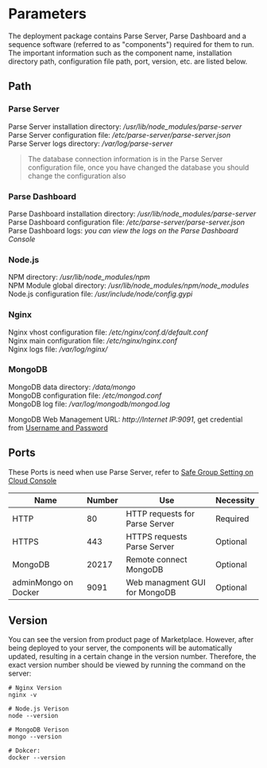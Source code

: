 # Parameters

The deployment package contains Parse Server, Parse Dashboard and a sequence software (referred to as "components") required for them to run. The important information such as the component name, installation directory path, configuration file path, port, version, etc. are listed below.

## Path

### Parse Server

Parse Server  installation directory: */usr/lib/node_modules/parse-server*  
Parse Server  configuration file: */etc/parse-server/parse-server.json*  
Parse Server  logs directory: */var/log/parse-server*  

> The database connection information is in the Parse Server configuration file, once you have changed the database you should change the configuration also

### Parse Dashboard

Parse Dashboard  installation directory: */usr/lib/node_modules/parse-server*  
Parse Dashboard  configuration file: */etc/parse-server/parse-server.json*  
Parse Dashboard  logs: *you can view the logs on the Parse Dashboard Console*  

### Node.js

NPM directory: */usr/lib/node_modules/npm*  
NPM Module global directory: */usr/lib/node_modules/npm/node_modules*  
Node.js configuration file: */usr/include/node/config.gypi*

### Nginx

Nginx vhost configuration file: */etc/nginx/conf.d/default.conf*  
Nginx main configuration file: */etc/nginx/nginx.conf*  
Nginx logs file: */var/log/nginx/*


### MongoDB

MongoDB data directory: */data/mongo*   
MongoDB configuration file: */etc/mongod.conf*   
MongoDB log file: */var/log/mongodb/mongod.log*  

MongoDB Web Management URL: *http://Internet IP:9091*, get credential from [Username and Password](/stack-accounts.md)


## Ports

These Ports is need when use Parse Server, refer to [Safe Group Setting on Cloud Console](https://support.websoft9.com/docs/faq/tech-instance.html)

| Name | Number | Use |  Necessity |
| --- | --- | --- | --- |
| HTTP | 80 | HTTP requests for Parse Server  | Required |
| HTTPS | 443 | HTTPS requests Parse Server  | Optional |
| MongoDB | 20217 | Remote connect MongoDB | Optional |
| adminMongo on Docker | 9091 | Web managment GUI for MongoDB | Optional |

## Version

You can see the version from product page of Marketplace. However, after being deployed to your server, the components will be automatically updated, resulting in a certain change in the version number. Therefore, the exact version number should be viewed by running the command on the server:

```shell
# Nginx Version
nginx -v

# Node.js Verison
node --version

# MongoDB Verison
mongo --version

# Dokcer:
docker --version
```